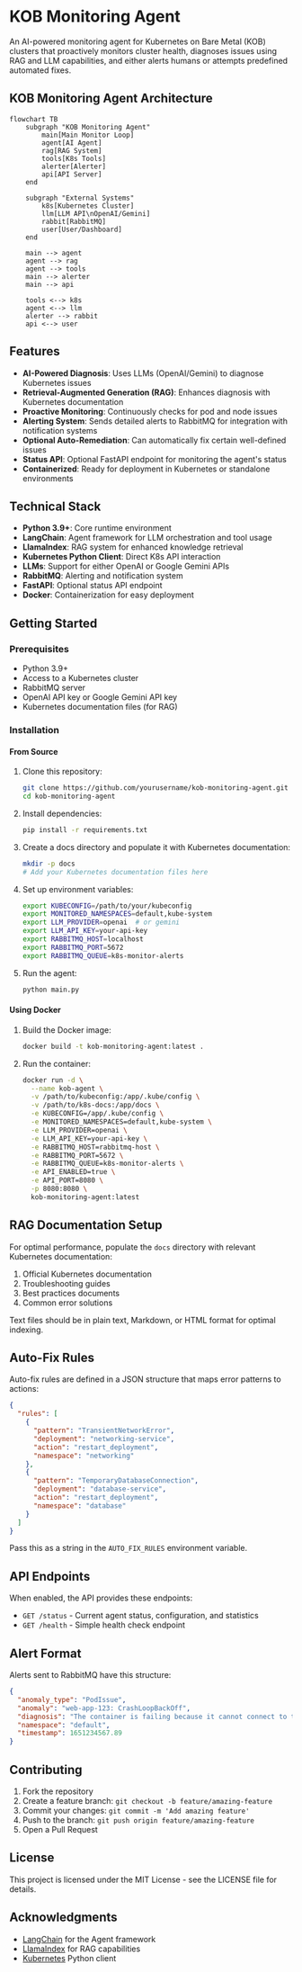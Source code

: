 # KOB Monitoring Agent

An AI-powered monitoring agent for Kubernetes on Bare Metal (KOB) clusters that proactively monitors cluster health, diagnoses issues using RAG and LLM capabilities, and either alerts humans or attempts predefined automated fixes.

## KOB Monitoring Agent Architecture

```mermaid
flowchart TB
    subgraph "KOB Monitoring Agent"
        main[Main Monitor Loop]
        agent[AI Agent]
        rag[RAG System]
        tools[K8s Tools]
        alerter[Alerter]
        api[API Server]
    end

    subgraph "External Systems"
        k8s[Kubernetes Cluster]
        llm[LLM API\nOpenAI/Gemini]
        rabbit[RabbitMQ]
        user[User/Dashboard]
    end

    main --> agent
    agent --> rag
    agent --> tools
    main --> alerter
    main --> api
    
    tools <--> k8s
    agent <--> llm
    alerter --> rabbit
    api <--> user
```

## Features

- **AI-Powered Diagnosis**: Uses LLMs (OpenAI/Gemini) to diagnose Kubernetes issues
- **Retrieval-Augmented Generation (RAG)**: Enhances diagnosis with Kubernetes documentation
- **Proactive Monitoring**: Continuously checks for pod and node issues
- **Alerting System**: Sends detailed alerts to RabbitMQ for integration with notification systems
- **Optional Auto-Remediation**: Can automatically fix certain well-defined issues
- **Status API**: Optional FastAPI endpoint for monitoring the agent's status
- **Containerized**: Ready for deployment in Kubernetes or standalone environments

## Technical Stack

- **Python 3.9+**: Core runtime environment
- **LangChain**: Agent framework for LLM orchestration and tool usage
- **LlamaIndex**: RAG system for enhanced knowledge retrieval
- **Kubernetes Python Client**: Direct K8s API interaction
- **LLMs**: Support for either OpenAI or Google Gemini APIs
- **RabbitMQ**: Alerting and notification system
- **FastAPI**: Optional status API endpoint
- **Docker**: Containerization for easy deployment

## Getting Started

### Prerequisites

- Python 3.9+
- Access to a Kubernetes cluster
- RabbitMQ server
- OpenAI API key or Google Gemini API key
- Kubernetes documentation files (for RAG)

### Installation

#### From Source

1. Clone this repository:
   ```bash
   git clone https://github.com/yourusername/kob-monitoring-agent.git
   cd kob-monitoring-agent
   ```

2. Install dependencies:
   ```bash
   pip install -r requirements.txt
   ```

3. Create a docs directory and populate it with Kubernetes documentation:
   ```bash
   mkdir -p docs
   # Add your Kubernetes documentation files here
   ```

4. Set up environment variables:
   ```bash
   export KUBECONFIG=/path/to/your/kubeconfig
   export MONITORED_NAMESPACES=default,kube-system
   export LLM_PROVIDER=openai  # or gemini
   export LLM_API_KEY=your-api-key
   export RABBITMQ_HOST=localhost
   export RABBITMQ_PORT=5672
   export RABBITMQ_QUEUE=k8s-monitor-alerts
   ```

5. Run the agent:
   ```bash
   python main.py
   ```

#### Using Docker

1. Build the Docker image:
   ```bash
   docker build -t kob-monitoring-agent:latest .
   ```

2. Run the container:
   ```bash
   docker run -d \
     --name kob-agent \
     -v /path/to/kubeconfig:/app/.kube/config \
     -v /path/to/k8s-docs:/app/docs \
     -e KUBECONFIG=/app/.kube/config \
     -e MONITORED_NAMESPACES=default,kube-system \
     -e LLM_PROVIDER=openai \
     -e LLM_API_KEY=your-api-key \
     -e RABBITMQ_HOST=rabbitmq-host \
     -e RABBITMQ_PORT=5672 \
     -e RABBITMQ_QUEUE=k8s-monitor-alerts \
     -e API_ENABLED=true \
     -e API_PORT=8080 \
     -p 8080:8080 \
     kob-monitoring-agent:latest
   ```



## RAG Documentation Setup

For optimal performance, populate the `docs` directory with relevant Kubernetes documentation:

1. Official Kubernetes documentation
2. Troubleshooting guides
3. Best practices documents
4. Common error solutions

Text files should be in plain text, Markdown, or HTML format for optimal indexing.

## Auto-Fix Rules

Auto-fix rules are defined in a JSON structure that maps error patterns to actions:

```json
{
  "rules": [
    {
      "pattern": "TransientNetworkError",
      "deployment": "networking-service",
      "action": "restart_deployment",
      "namespace": "networking"
    },
    {
      "pattern": "TemporaryDatabaseConnection",
      "deployment": "database-service",
      "action": "restart_deployment",
      "namespace": "database"
    }
  ]
}
```

Pass this as a string in the `AUTO_FIX_RULES` environment variable.

## API Endpoints

When enabled, the API provides these endpoints:

- `GET /status` - Current agent status, configuration, and statistics
- `GET /health` - Simple health check endpoint

## Alert Format

Alerts sent to RabbitMQ have this structure:

```json
{
  "anomaly_type": "PodIssue",
  "anomaly": "web-app-123: CrashLoopBackOff",
  "diagnosis": "The container is failing because it cannot connect to the database...",
  "namespace": "default",
  "timestamp": 1651234567.89
}
```

## Contributing

1. Fork the repository
2. Create a feature branch: `git checkout -b feature/amazing-feature`
3. Commit your changes: `git commit -m 'Add amazing feature'`
4. Push to the branch: `git push origin feature/amazing-feature`
5. Open a Pull Request

## License

This project is licensed under the MIT License - see the LICENSE file for details.

## Acknowledgments

- [LangChain](https://langchain.com/) for the Agent framework
- [LlamaIndex](https://www.llamaindex.ai/) for RAG capabilities
- [Kubernetes](https://kubernetes.io/) Python client